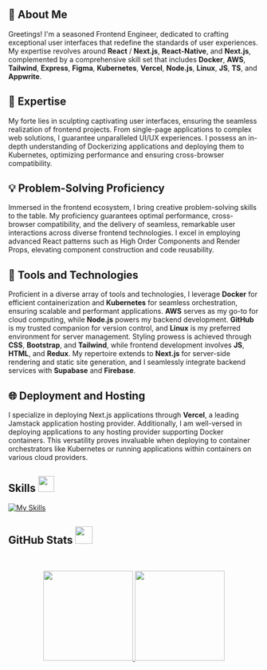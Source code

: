 ## 👋 About Me

Greetings! I'm a seasoned Frontend Engineer, dedicated to crafting exceptional user interfaces that redefine the standards of user experiences. My expertise revolves around **React** / **Next.js**, **React-Native**, and **Next.js**, complemented by a comprehensive skill set that includes **Docker**, **AWS**, **Tailwind**, **Express**, **Figma**, **Kubernetes**, **Vercel**, **Node.js**, **Linux**, **JS**, **TS**, and **Appwrite**.

## 🚀 Expertise

My forte lies in sculpting captivating user interfaces, ensuring the seamless realization of frontend projects. From single-page applications to complex web solutions, I guarantee unparalleled UI/UX experiences. I possess an in-depth understanding of Dockerizing applications and deploying them to Kubernetes, optimizing performance and ensuring cross-browser compatibility.

## 💡 Problem-Solving Proficiency

Immersed in the frontend ecosystem, I bring creative problem-solving skills to the table. My proficiency guarantees optimal performance, cross-browser compatibility, and the delivery of seamless, remarkable user interactions across diverse frontend technologies. I excel in employing advanced React patterns such as High Order Components and Render Props, elevating component construction and code reusability.

## 🔧 Tools and Technologies

Proficient in a diverse array of tools and technologies, I leverage **Docker** for efficient containerization and **Kubernetes** for seamless orchestration, ensuring scalable and performant applications. **AWS** serves as my go-to for cloud computing, while **Node.js** powers my backend development. **GitHub** is my trusted companion for version control, and **Linux** is my preferred environment for server management. Styling prowess is achieved through **CSS**, **Bootstrap**, and **Tailwind**, while frontend development involves **JS**, **HTML**, and **Redux**. My repertoire extends to **Next.js** for server-side rendering and static site generation, and I seamlessly integrate backend services with **Supabase** and **Firebase**.

## 🌐 Deployment and Hosting

I specialize in deploying Next.js applications through **Vercel**, a leading Jamstack application hosting provider. Additionally, I am well-versed in deploying applications to any hosting provider supporting Docker containers. This versatility proves invaluable when deploying to container orchestrators like Kubernetes or running applications within containers on various cloud providers.

<h2> Skills <img src="https://media2.giphy.com/media/QssGEmpkyEOhBCb7e1/giphy.gif?cid=ecf05e47a0n3gi1bfqntqmob8g9aid1oyj2wr3ds3mg700bl&rid=giphy.gif" width=32px></h2>

[![My Skills](https://skillicons.dev/icons?i=react,nextjs,docker,aws,tailwind,express,figma,kubernetes,vercel,netlify,nodejs,linux,github,firebase,supabase,css,bash,bootstrap,js,html,redux,ts,appwrite)](https://skillicons.dev)

<h2> GitHub Stats <img src="https://i.pinimg.com/originals/65/c4/f4/65c4f452571be1261e9c623f7da488ac.gif" width=35px></h2>
<br>

<p align="center">
  <a href="https://github.com/h-wasi">
    <img height="180em" src="https://github-readme-stats.vercel.app/api?username=h-wasi&show_icons=true&theme=algolia&count-private=true" />
    <img height="180em" src="https://github-readme-stats.vercel.app/api/top-langs/?username=h-wasi&theme=algolia&layout=compact&count-private=true&hide=jupyter%20notebook" />
  </a>
</p>
<br>
